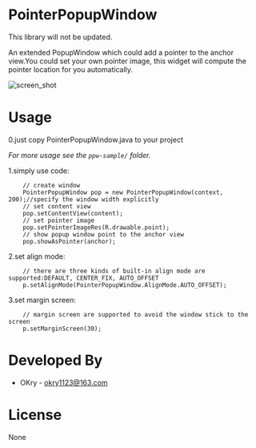 PointerPopupWindow
==================

This library will not be updated.

An extended PopupWindow which could add a pointer to the anchor view.You could set your own pointer image, this widget will compute the pointer location for you automatically.

![screen_shot][1]

Usage
==================

0.just copy PointerPopupWindow.java to your project

*For more usage see the `ppw-sample/` folder.*

1.simply use code:

        // create window
        PointerPopupWindow pop = new PointerPopupWindow(context, 200);//specify the window width explicitly
        // set content view
        pop.setContentView(content);
        // set pointer image
        pop.setPointerImageRes(R.drawable.point);
        // show popup window point to the anchor view
        pop.showAsPointer(anchor);
2.set align mode:

        // there are three kinds of built-in align mode are supported:DEFAULT, CENTER_FIX, AUTO_OFFSET
        p.setAlignMode(PointerPopupWindow.AlignMode.AUTO_OFFSET);
3.set margin screen:

        // margin screen are supported to avoid the window stick to the screen
        p.setMarginScreen(30);
        
        
Developed By
============

* OKry - <okry1123@163.com>

License
==================
None

[1]:https://raw.githubusercontent.com/pinguo-marui/PointerPopupWindow/master/ppw-sample/screenshot/screen_shot.jpg
